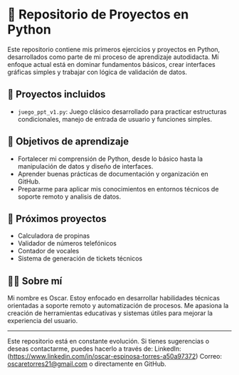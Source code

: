 # 🐍 Repositorio de Proyectos en Python

Este repositorio contiene mis primeros ejercicios y proyectos en Python, desarrollados como parte de mi proceso de aprendizaje autodidacta. Mi enfoque actual está en dominar fundamentos básicos, crear interfaces gráficas simples y trabajar con lógica de validación de datos.

## 🧠 Proyectos incluidos

- `juego_ppt_v1.py`: Juego clásico desarrollado para practicar estructuras condicionales, manejo de entrada de usuario y funciones simples.

## 🎯 Objetivos de aprendizaje

- Fortalecer mi comprensión de Python, desde lo básico hasta la manipulación de datos y diseño de interfaces.
- Aprender buenas prácticas de documentación y organización en GitHub.
- Prepararme para aplicar mis conocimientos en entornos técnicos de soporte remoto y analisis de datos.

## 📅 Próximos proyectos

- Calculadora de propinas
- Validador de números telefónicos
- Contador de vocales
- Sistema de generación de tickets técnicos

## 👨‍💻 Sobre mí

Mi nombre es Oscar. Estoy enfocado en desarrollar habilidades técnicas orientadas a soporte remoto y automatización de procesos. Me apasiona la creación de herramientas educativas y sistemas útiles para mejorar la experiencia del usuario.

---

Este repositorio está en constante evolución. Si tienes sugerencias o deseas contactarme, puedes hacerlo a través de:
LinkedIn: (https://www.linkedin.com/in/oscar-espinosa-torres-a50a97372)
Correo: oscaretorres21@gmail.com
o directamente en GitHub.


